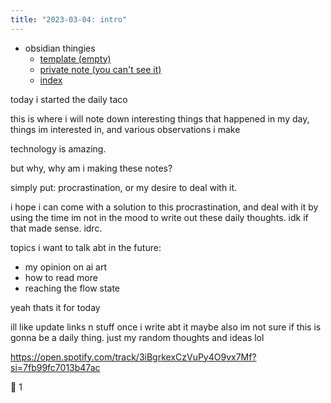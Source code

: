 ```yaml
---
title: "2023-03-04: intro"
---
```

- obsidian thingies
	- [template (empty)](templates/post.md)
	- [private note (you can't see it)](private/private-note.md)
	- [index](_index.md)

today i started the daily taco

this is where i will note down interesting things that happened in my day, things im interested in, and various observations i make

technology is amazing.

but why, why am i making these notes?

simply put: procrastination, or my desire to deal with it.

i hope i can come with a solution to this procrastination, and deal with it by using the time im not in the mood to write out these daily thoughts. idk if that made sense. idrc.

topics i want to talk abt in the future:
- my opinion on ai art
- how to read more
- reaching the flow state

yeah thats it for today 

ill like update links n stuff once i write abt it maybe
also im not sure if this is gonna be a daily thing. just my random thoughts and ideas lol

https://open.spotify.com/track/3iBgrkexCzVuPy4O9vx7Mf?si=7fb99fc7013b47ac

🌮 1
